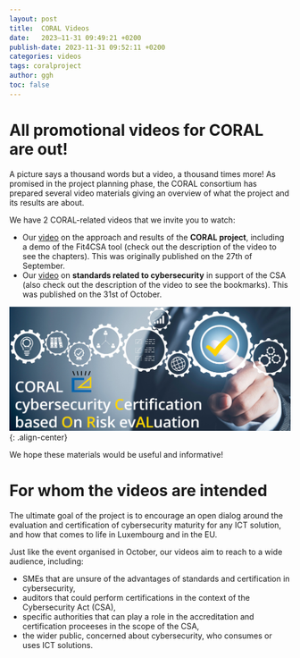 ```yaml
---
layout: post
title:  CORAL Videos
date:   2023–11-31 09:49:21 +0200
publish-date: 2023-11-31 09:52:11 +0200
categories: videos
tags: coralproject
author: ggh
toc: false
---
```


# All promotional videos for CORAL are out!

A picture says a thousand words but a video, a thousand times more! As promised in the project planning phase, the CORAL consortium has prepared several video materials giving an overview of what the project and its results are about. 

We have 2 CORAL-related videos that we invite you to watch:
* Our [video](https://www.youtube.com/watch?v=kmMHJ-lj4FY) on the approach and results of the **CORAL project**, including a demo of the Fit4CSA tool (check out the description of the video to see the chapters). This was originally published on the 27th of September.
* Our [video](https://www.youtube.com/watch?v=0Kae3wdNgoY) on **standards related to cybersecurity** in support of the CSA (also check out the description of the video to see the bookmarks). This was published on the 31st of October.

![center-aligned-image](/assets/images/cover-coral-video2.png){: .align-center}

We hope these materials would be useful and informative!
   
# For whom the videos are intended
   
The ultimate goal of the project is to encourage an open dialog around the evaluation and certification of cybersecurity maturity for any ICT solution, and how that comes to life in Luxembourg and in the EU.

Just like the event organised in October, our videos aim to reach to a wide audience, including: 

* SMEs that are unsure of the advantages of standards and certification in cybersecurity,
* auditors that could perform certifications in the context of the Cybersecurity Act (CSA),
* specific authorities that can play a role in the accreditation and certification proceeses in the scope of the CSA, 
* the wider public, concerned about cybersecurity, who consumes or uses ICT solutions.



